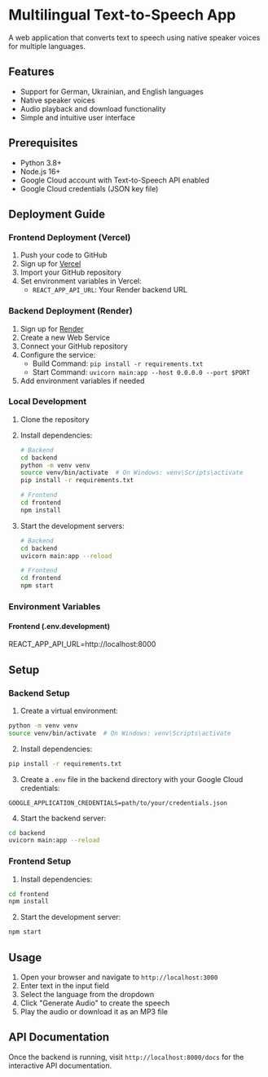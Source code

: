 # Multilingual Text-to-Speech App

A web application that converts text to speech using native speaker voices for multiple languages.

## Features

- Support for German, Ukrainian, and English languages
- Native speaker voices
- Audio playback and download functionality
- Simple and intuitive user interface

## Prerequisites

- Python 3.8+
- Node.js 16+
- Google Cloud account with Text-to-Speech API enabled
- Google Cloud credentials (JSON key file)

## Deployment Guide

### Frontend Deployment (Vercel)

1. Push your code to GitHub
2. Sign up for [Vercel](https://vercel.com)
3. Import your GitHub repository
4. Set environment variables in Vercel:
   - `REACT_APP_API_URL`: Your Render backend URL

### Backend Deployment (Render)

1. Sign up for [Render](https://render.com)
2. Create a new Web Service
3. Connect your GitHub repository
4. Configure the service:
   - Build Command: `pip install -r requirements.txt`
   - Start Command: `uvicorn main:app --host 0.0.0.0 --port $PORT`
5. Add environment variables if needed

### Local Development

1. Clone the repository
2. Install dependencies:

   ```bash
   # Backend
   cd backend
   python -m venv venv
   source venv/bin/activate  # On Windows: venv\Scripts\activate
   pip install -r requirements.txt

   # Frontend
   cd frontend
   npm install
   ```

3. Start the development servers:

   ```bash
   # Backend
   cd backend
   uvicorn main:app --reload

   # Frontend
   cd frontend
   npm start
   ```

### Environment Variables

#### Frontend (.env.development)

REACT_APP_API_URL=http://localhost:8000

## Setup

### Backend Setup

1. Create a virtual environment:

```bash
python -m venv venv
source venv/bin/activate  # On Windows: venv\Scripts\activate
```

2. Install dependencies:

```bash
pip install -r requirements.txt
```

3. Create a `.env` file in the backend directory with your Google Cloud credentials:

```
GOOGLE_APPLICATION_CREDENTIALS=path/to/your/credentials.json
```

4. Start the backend server:

```bash
cd backend
uvicorn main:app --reload
```

### Frontend Setup

1. Install dependencies:

```bash
cd frontend
npm install
```

2. Start the development server:

```bash
npm start
```

## Usage

1. Open your browser and navigate to `http://localhost:3000`
2. Enter text in the input field
3. Select the language from the dropdown
4. Click "Generate Audio" to create the speech
5. Play the audio or download it as an MP3 file

## API Documentation

Once the backend is running, visit `http://localhost:8000/docs` for the interactive API documentation.
